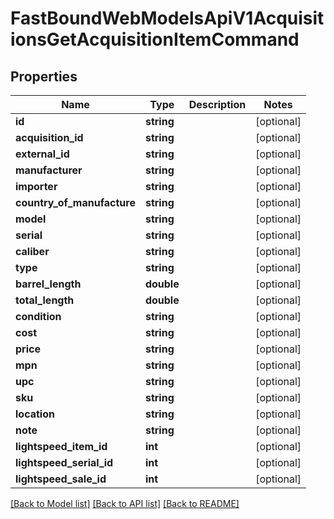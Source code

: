 # FastBoundWebModelsApiV1AcquisitionsGetAcquisitionItemCommand

## Properties
Name | Type | Description | Notes
------------ | ------------- | ------------- | -------------
**id** | **string** |  | [optional] 
**acquisition_id** | **string** |  | [optional] 
**external_id** | **string** |  | [optional] 
**manufacturer** | **string** |  | [optional] 
**importer** | **string** |  | [optional] 
**country_of_manufacture** | **string** |  | [optional] 
**model** | **string** |  | [optional] 
**serial** | **string** |  | [optional] 
**caliber** | **string** |  | [optional] 
**type** | **string** |  | [optional] 
**barrel_length** | **double** |  | [optional] 
**total_length** | **double** |  | [optional] 
**condition** | **string** |  | [optional] 
**cost** | **string** |  | [optional] 
**price** | **string** |  | [optional] 
**mpn** | **string** |  | [optional] 
**upc** | **string** |  | [optional] 
**sku** | **string** |  | [optional] 
**location** | **string** |  | [optional] 
**note** | **string** |  | [optional] 
**lightspeed_item_id** | **int** |  | [optional] 
**lightspeed_serial_id** | **int** |  | [optional] 
**lightspeed_sale_id** | **int** |  | [optional] 

[[Back to Model list]](../../README.md#documentation-for-models) [[Back to API list]](../../README.md#documentation-for-api-endpoints) [[Back to README]](../../README.md)

